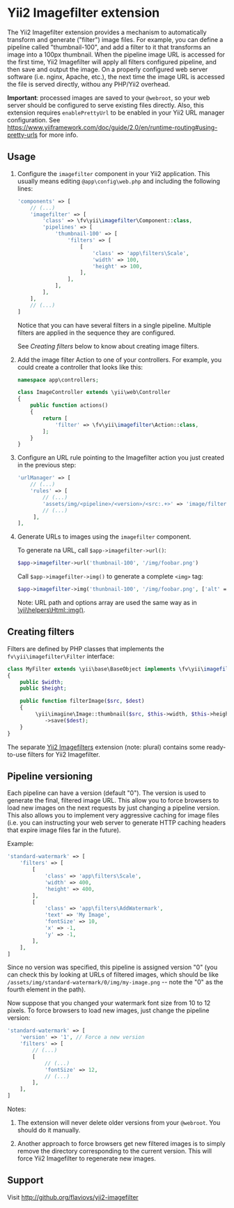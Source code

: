 Yii2 Imagefilter extension
==========================

The Yii2 Imagefilter extension provides a mechanism to automatically
transform and generate ("filter") image files. For example, you can
define a pipeline called "thumbnail-100", and add a filter to it that
transforms an image into a 100px thumbnail. When the pipeline image
URL is accessed for the first time, Yii2 Imagefilter will apply all
filters configured pipeline, and then save and output the image. On a
properly configured web server software (i.e. nginx, Apache, etc.),
the next time the image URL is accessed the file is served directly,
withou any PHP/Yii2 overhead.

**Important**: processed images are saved to your `@webroot`, so your
web server should be configured to serve existing files
directly. Also, this extension requires `enablePrettyUrl` to be
enabled in your Yii2 URL manager configuration. See
https://www.yiiframework.com/doc/guide/2.0/en/runtime-routing#using-pretty-urls
for more info.


Usage
-----

1. Configure the `imagefilter` component in your Yii2 application. This
   usually means editing `@app\config\web.php` and including the following
   lines:

   ```php
   'components' => [
       // (...)
       'imagefilter' => [
           'class' => \fv\yii\imagefilter\Component::class,
           'pipelines' => [
               'thumbnail-100' => [
                   'filters' => [
                       [
                           'class' => 'app\filters\Scale',
                           'width' => 100,
                           'height' => 100,
                       ],
                   ],
               ],
           ],
       ],
       // (...)
   ]
   ```

   Notice that you can have several filters in a single pipeline. Multiple
   filters are applied in the sequence they are configured.

   See *Creating filters* below to know about creating image filters.
   
   
2. Add the image filter Action to one of your controllers. For
   example, you could create a controller that looks like this:
   
   ```php
   namespace app\controllers;
   
   class ImageController extends \yii\web\Controller
   {
	   public function actions()
	   {
		   return [
			   'filter' => \fv\yii\imagefilter\Action::class,
		   ];
	   }
   }
   ```

3. Configure an URL rule pointing to the Imagefilter action you just
created in the previous step:

   ```php
   'urlManager' => [
       // (...)
       'rules' => [
           // (...)
           'assets/img/<pipeline>/<version>/<src:.+>' => 'image/filter',
           // (...)
        ],
   ],
   ```

4. Generate URLs to images using the `imagefilter` component.

   To generate na URL, call `$app->imagefilter->url()`:

   ```php
   $app->imagefilter->url('thumbnail-100', '/img/foobar.png')
   ```

   Call `$app->imagefilter->img()` to generate a complete `<img>` tag:

   ```php
   $app->imagefilter->img('thunbnail-100', '/img/foobar.png', ['alt' => 'Foo bar']);
   ```

   Note: URL path and options array are used the same way as in
   [\yii\helpers\Html::img()](https://www.yiiframework.com/doc/api/2.0/yii-helpers-basehtml#img()-detail).



Creating filters
----------------

Filters are defined by PHP classes that implements the
`fv\yii\imagefilter\Filter` interface:

```php
class MyFilter extends \yii\base\BaseObject implements \fv\yii\imagefilter\Filter
{
    public $width;
    public $height;

    public function filterImage($src, $dest)
	{
         \yii\imagine\Image::thumbnail($src, $this->width, $this->height)
            ->save($dest);
    }
}
```

The separate [Yii2 Imagefilters] extension (note: plural) contains
some ready-to-use filters for Yii2 Imagefilter.


Pipeline versioning
-------------------

Each pipeline can have a version (default "0"). The version is used to
generate the final, filtered image URL. This allow you to force browsers to
load new images on the next requests by just changing a pipeline
version. This also allows you to implement very aggressive caching for image
files (i.e. you can instructing your web server to generate HTTP caching
headers that expire image files far in the future).

Example:

```php
'standard-watermark' => [
    'filters' => [
        [
            'class' => 'app\filters\Scale',
            'width' => 400,
            'height' => 400,
        ],
        [
            'class' => 'app\filters\AddWatermark',
            'text' => 'My Image',
            'fontSize' => 10,
            'x' => -1,
            'y' => -1,
        ],
    ],
]
```

Since no version was specified, this pipeline is assigned version "0" (you
can check this by looking at URLs of filtered images, which should be like
`/assets/img/standard-watermark/0/img/my-image.png` -- note the "0" as the
fourth element in the path).

Now suppose that you changed your watermark font size from 10 to 12
pixels. To force browsers to load new images, just change the pipeline
version:

```php
'standard-watermark' => [
    'version' => '1', // Force a new version
    'filters' => [
        // (...)
        [
            // (...)
            'fontSize' => 12,
            // (...)
        ],
    ],
]
```

Notes:

1. The extension will never delete older versions from your `@webroot`. You
   should do it manually.

2. Another approach to force browsers get new filtered images is to simply
   remove the directory corresponding to the current version. This will
   force Yii2 Imagefilter to regenerate new images.


Support
-------
Visit http://github.org/flaviovs/yii2-imagefilter


[Yii2 Imagefilters]: https://github.com/flaviovs/yii2-imagefilters
